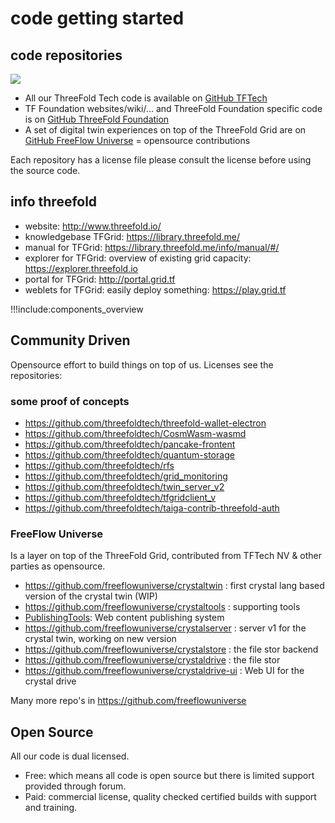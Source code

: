 # code getting started

## code repositories

![](https://cdn-images.welcometothejungle.com/5DDbrp9_kdlw05Z0hzc7kYEpaaruHhUUWJqs-nW1o8k/rs:auto:980::/q:85/czM6Ly93dHRqLXByb2R1Y3Rpb24vdXBsb2Fkcy9jYXRlZ29yeS9jb3Zlci8yNjYwLzE1NDg4My9jb2xsZWN0aW9uX2NhdGVnb3J5X2JlaGluZF90aGVfY29kZS5qcGc)

- All our ThreeFold Tech code is available on [GitHub TFTech](https://github.com/threefoldtech)
- TF Foundation websites/wiki/... and ThreeFold Foundation specific code is on [GitHub ThreeFold Foundation](https://github.com/threefoldfoundation)
- A set of digital twin experiences on top of the ThreeFold Grid are on [GitHub FreeFlow Universe](https://github.com/freeflowuniverse) = opensource contributions

Each repository has a license file please consult the license before using the source code.

## info threefold

- website: http://www.threefold.io/
- knowledgebase TFGrid: https://library.threefold.me/
- manual for TFGrid: https://library.threefold.me/info/manual/#/ 
- explorer for TFGrid: overview of existing grid capacity: https://explorer.threefold.io 
- portal for TFGrid: http://portal.grid.tf
- weblets for TFGrid: easily deploy something: https://play.grid.tf 

!!!include:components_overview

## Community Driven

Opensource effort to build things on top of us.
Licenses see the repositories:

### some proof of concepts

- https://github.com/threefoldtech/threefold-wallet-electron
- https://github.com/threefoldtech/CosmWasm-wasmd 
- https://github.com/threefoldtech/pancake-frontent
- https://github.com/threefoldtech/quantum-storage
- https://github.com/threefoldtech/rfs
- https://github.com/threefoldtech/grid_monitoring
- https://github.com/threefoldtech/twin_server_v2
- https://github.com/threefoldtech/tfgridclient_v
- https://github.com/threefoldtech/taiga-contrib-threefold-auth

### FreeFlow Universe 

Is a layer on top of the ThreeFold Grid, contributed from TFTech NV & other parties as opensource.

* https://github.com/freeflowuniverse/crystaltwin : first crystal lang based version of the crystal twin (WIP)
* https://github.com/freeflowuniverse/crystaltools : supporting tools 
* [PublishingTools](https://github.com/crystaluniverse/publishingtools): Web content publishing system
* https://github.com/freeflowuniverse/crystalserver : server v1 for the crystal twin, working on new version
* https://github.com/freeflowuniverse/crystalstore : the file stor backend
* https://github.com/freeflowuniverse/crystaldrive : the file stor
* https://github.com/freeflowuniverse/crystaldrive-ui : Web UI for the crystal drive

Many more repo's in https://github.com/freeflowuniverse


## Open Source

All our code is dual licensed. 

* Free: which means all code is open source but there is limited support provided through forum.
* Paid: commercial license, quality checked certified builds with support and training.


